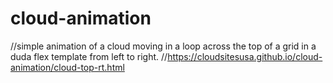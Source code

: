 # cloud-animation
//simple animation of a cloud moving in a loop across the top of a grid in a duda flex template from left to right.
//https://cloudsitesusa.github.io/cloud-animation/cloud-top-rt.html 